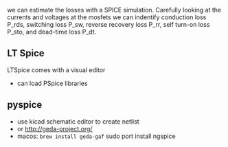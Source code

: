 we can estimate the losses with a SPICE simulation.
Carefully looking at the currents and voltages at the mosfets we can indentify conduction loss P_rds, switching loss
P_sw, reverse recovery loss P_rr, self turn-on loss P_sto, and dead-time loss P_dt.



## LT Spice
LTSpice comes with a visual editor
- can load PSpice libraries


## pyspice
- use kicad schematic editor to create netlist
- or http://geda-project.org/
- macos: `brew install geda-gaf`
sudo port install ngspice